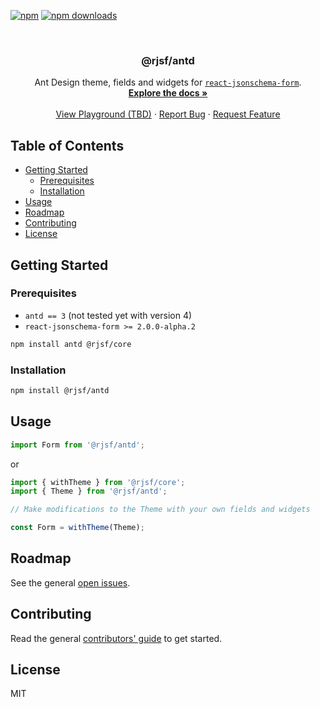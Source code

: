 [![npm][npm-shield]][npm-url]
[![npm downloads][npm-dl-shield]][npm-dl-url]

<br />
<p align="center">
  <h3 align="center">@rjsf/antd</h3>

  <p align="center">
    Ant Design theme, fields and widgets for <a href="https://github.com/rjsf-team/react-jsonschema-form"><code>react-jsonschema-form</code></a>.
    <br />
    <a href="https://react-jsonschema-form.readthedocs.io/"><strong>Explore the docs »</strong></a>
    <br />
    <br />
    <a href="https://rjsf-team.github.io/react-jsonschema-form/">View Playground (TBD)</a>
    ·
    <a href="https://github.com/rjsf-team/react-jsonschema-form/issues">Report Bug</a>
    ·
    <a href="https://github.com/rjsf-team/react-jsonschema-form/issues">Request Feature</a>
  </p>
</p>

## Table of Contents

- [Getting Started](#getting-started)
  - [Prerequisites](#prerequisites)
  - [Installation](#installation)
- [Usage](#usage)
- [Roadmap](#roadmap)
- [Contributing](#contributing)
- [License](#license)

## Getting Started

### Prerequisites

- `antd == 3` (not tested yet with version 4)
- `react-jsonschema-form >= 2.0.0-alpha.2`

```sh
npm install antd @rjsf/core
```

### Installation

```sh
npm install @rjsf/antd
```

## Usage

```javascript
import Form from '@rjsf/antd';
```

or

```javascript
import { withTheme } from '@rjsf/core';
import { Theme } from '@rjsf/antd';

// Make modifications to the Theme with your own fields and widgets

const Form = withTheme(Theme);
```

## Roadmap

See the general [open issues](https://github.com/rjsf-team/react-jsonschema-form/issues).

## Contributing

Read the general [contributors' guide](https://react-jsonschema-form.readthedocs.io/en/latest/#contributing) to get started.

## License

MIT

<!-- MARKDOWN LINKS & IMAGES -->

[npm-shield]: https://img.shields.io/npm/v/react-jsonschema-form/latest.svg?style=flat-square
[npm-url]: https://www.npmjs.com/package/react-jsonschema-form
[npm-dl-shield]: https://img.shields.io/npm/dm/react-jsonschema-form.svg?style=flat-square
[npm-dl-url]: https://www.npmjs.com/package/react-jsonschema-form
